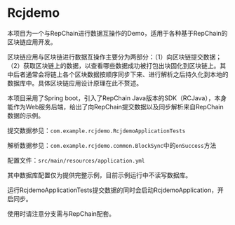 # Rcjdemo

本项目为一个与RepChain进行数据互操作的Demo，适用于各种基于RepChain的区块链应用开发。

区块链应用与区块链进行数据互操作主要分为两部分：（1）向区块链提交数据；（2）获取区块链上的数据，以查看哪些数据成功被打包出块固化到区块链上。其中后者通常会将链上各个区块数据按顺序同步下来、进行解析之后持久化到本地的数据库中。具体区块链应用设计原理在此不赘述。

本项目采用了Spring boot，引入了RepChain Java版本的SDK（RCJava），本身能作为Web服务后端，给出了向RepChain提交数据以及同步解析来自RepChain数据的示例。



提交数据参见：`com.example.rcjdemo.RcjdemoApplicationTests`

解析数据参见：`com.example.rcjdemo.common.BlockSync`中的`onSuccess`方法

配置文件：`src/main/resources/application.yml`

其中数据库配置仅为提供完整示例，目前示例运行中不读写数据库。

运行RcjdemoApplicationTests提交数据的同时会启动RcjdemoApplication，开启同步。





使用时请注意分支需与RepChain配套。
